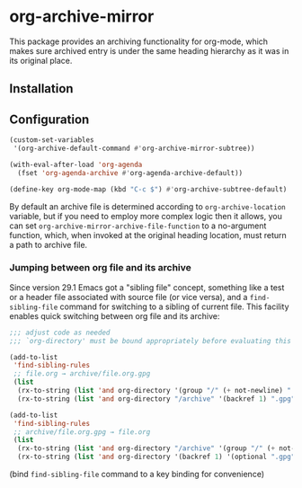 # org-archive-mirror #

This package provides an archiving functionality for org-mode, which makes sure archived entry is under the same heading hierarchy as it was in its original place.

## Installation ##

## Configuration ##

```lisp
(custom-set-variables
 '(org-archive-default-command #'org-archive-mirror-subtree))

(with-eval-after-load 'org-agenda
  (fset 'org-agenda-archive #'org-agenda-archive-default))

(define-key org-mode-map (kbd "C-c $") #'org-archive-subtree-default)
```

By default an archive file is determined according to `org-archive-location` variable, but if you need to employ more complex logic then it allows, you can set `org-archive-mirror-archive-file-function` to a no-argument function, which, when invoked at the original heading location, must return a path to archive file.

### Jumping between org file and its archive

Since version 29.1 Emacs got a "sibling file" concept, something like a test or a header file associated with source file (or vice versa), and a `find-sibling-file` command for switching to a sibling of current file. This facility enables quick switching between org file and its archive:

```lisp
;;; adjust code as needed
;;; `org-directory' must be bound appropriately before evaluating this

(add-to-list
 'find-sibling-rules
 ;; file.org → archive/file.org.gpg
 (list
  (rx-to-string (list 'and org-directory '(group "/" (+ not-newline) ".org") '(optional ".gpg") 'string-end) 'no-group)
  (rx-to-string (list 'and org-directory "/archive" '(backref 1) ".gpg" 'string-end) 'no-group)))

(add-to-list
 'find-sibling-rules
 ;; archive/file.org.gpg → file.org
 (list
  (rx-to-string (list 'and org-directory "/archive" '(group "/" (+ not-newline) ".org") ".gpg" 'string-end) 'no-group)
  (rx-to-string (list 'and org-directory '(backref 1) '(optional ".gpg") 'string-end) 'no-group))))
```

(bind `find-sibling-file` command to a key binding for convenience)
